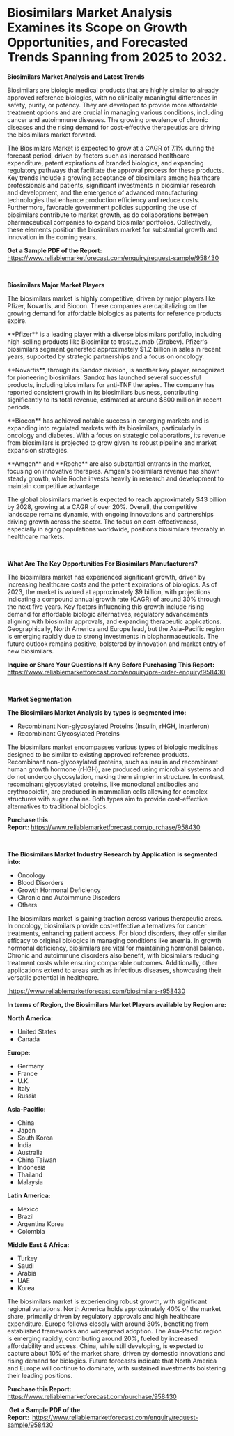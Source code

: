 <p><h1>Biosimilars Market Analysis Examines its Scope on Growth Opportunities, and Forecasted Trends Spanning from 2025 to 2032.</h1></p><p><strong>Biosimilars Market Analysis and Latest Trends</strong></p>
<p><p>Biosimilars are biologic medical products that are highly similar to already approved reference biologics, with no clinically meaningful differences in safety, purity, or potency. They are developed to provide more affordable treatment options and are crucial in managing various conditions, including cancer and autoimmune diseases. The growing prevalence of chronic diseases and the rising demand for cost-effective therapeutics are driving the biosimilars market forward.</p><p>The Biosimilars Market is expected to grow at a CAGR of 7.1% during the forecast period, driven by factors such as increased healthcare expenditure, patent expirations of branded biologics, and expanding regulatory pathways that facilitate the approval process for these products. Key trends include a growing acceptance of biosimilars among healthcare professionals and patients, significant investments in biosimilar research and development, and the emergence of advanced manufacturing technologies that enhance production efficiency and reduce costs. Furthermore, favorable government policies supporting the use of biosimilars contribute to market growth, as do collaborations between pharmaceutical companies to expand biosimilar portfolios. Collectively, these elements position the biosimilars market for substantial growth and innovation in the coming years.</p></p>
<p><strong>Get a Sample PDF of the Report:&nbsp;</strong> <a href="https://www.reliablemarketforecast.com/enquiry/request-sample/958430?utm_campaign=1899&utm_medium=2&utm_source=Github&utm_content=ia&utm_term=19042025&utm_id=biosimilars">https://www.reliablemarketforecast.com/enquiry/request-sample/958430</a></p>
<p>&nbsp;</p>
<p><strong>Biosimilars Major Market Players</strong></p>
<p><p>The biosimilars market is highly competitive, driven by major players like Pfizer, Novartis, and Biocon. These companies are capitalizing on the growing demand for affordable biologics as patents for reference products expire.</p><p>**Pfizer** is a leading player with a diverse biosimilars portfolio, including high-selling products like Biosimilar to trastuzumab (Zirabev). Pfizer's biosimilars segment generated approximately $1.2 billion in sales in recent years, supported by strategic partnerships and a focus on oncology.</p><p>**Novartis**, through its Sandoz division, is another key player, recognized for pioneering biosimilars. Sandoz has launched several successful products, including biosimilars for anti-TNF therapies. The company has reported consistent growth in its biosimilars business, contributing significantly to its total revenue, estimated at around $800 million in recent periods.</p><p>**Biocon** has achieved notable success in emerging markets and is expanding into regulated markets with its biosimilars, particularly in oncology and diabetes. With a focus on strategic collaborations, its revenue from biosimilars is projected to grow given its robust pipeline and market expansion strategies.</p><p>**Amgen** and **Roche** are also substantial entrants in the market, focusing on innovative therapies. Amgen's biosimilars revenue has shown steady growth, while Roche invests heavily in research and development to maintain competitive advantage.</p><p>The global biosimilars market is expected to reach approximately $43 billion by 2028, growing at a CAGR of over 20%. Overall, the competitive landscape remains dynamic, with ongoing innovations and partnerships driving growth across the sector. The focus on cost-effectiveness, especially in aging populations worldwide, positions biosimilars favorably in healthcare markets.</p></p>
<p>&nbsp;</p>
<p><strong>What Are The Key Opportunities For Biosimilars Manufacturers?</strong></p>
<p><p>The biosimilars market has experienced significant growth, driven by increasing healthcare costs and the patent expirations of biologics. As of 2023, the market is valued at approximately $9 billion, with projections indicating a compound annual growth rate (CAGR) of around 30% through the next five years. Key factors influencing this growth include rising demand for affordable biologic alternatives, regulatory advancements aligning with biosimilar approvals, and expanding therapeutic applications. Geographically, North America and Europe lead, but the Asia-Pacific region is emerging rapidly due to strong investments in biopharmaceuticals. The future outlook remains positive, bolstered by innovation and market entry of new biosimilars.</p></p>
<p><strong>Inquire or Share Your Questions If Any Before Purchasing This Report:</strong> <a href="https://www.reliablemarketforecast.com/enquiry/pre-order-enquiry/958430?utm_campaign=1899&utm_medium=2&utm_source=Github&utm_content=ia&utm_term=19042025&utm_id=biosimilars">https://www.reliablemarketforecast.com/enquiry/pre-order-enquiry/958430</a></p>
<p>&nbsp;</p>
<p><strong>Market Segmentation</strong></p>
<p><strong>The Biosimilars Market Analysis by types is segmented into:</strong></p>
<p><ul><li>Recombinant Non-glycosylated Proteins (Insulin, rHGH, Interferon)</li><li>Recombinant Glycosylated Proteins</li></ul></p>
<p><p>The biosimilars market encompasses various types of biologic medicines designed to be similar to existing approved reference products. Recombinant non-glycosylated proteins, such as insulin and recombinant human growth hormone (rHGH), are produced using microbial systems and do not undergo glycosylation, making them simpler in structure. In contrast, recombinant glycosylated proteins, like monoclonal antibodies and erythropoietin, are produced in mammalian cells allowing for complex structures with sugar chains. Both types aim to provide cost-effective alternatives to traditional biologics.</p></p>
<p><strong>Purchase this Report:&nbsp;</strong><a href="https://www.reliablemarketforecast.com/purchase/958430?utm_campaign=1899&utm_medium=2&utm_source=Github&utm_content=ia&utm_term=19042025&utm_id=biosimilars">https://www.reliablemarketforecast.com/purchase/958430</a></p>
<p>&nbsp;</p>
<p><strong>The Biosimilars Market Industry Research by Application is segmented into:</strong></p>
<p><ul><li>Oncology</li><li>Blood Disorders</li><li>Growth Hormonal Deficiency</li><li>Chronic and Autoimmune Disorders</li><li>Others</li></ul></p>
<p><p>The biosimilars market is gaining traction across various therapeutic areas. In oncology, biosimilars provide cost-effective alternatives for cancer treatments, enhancing patient access. For blood disorders, they offer similar efficacy to original biologics in managing conditions like anemia. In growth hormonal deficiency, biosimilars are vital for maintaining hormonal balance. Chronic and autoimmune disorders also benefit, with biosimilars reducing treatment costs while ensuring comparable outcomes. Additionally, other applications extend to areas such as infectious diseases, showcasing their versatile potential in healthcare.</p></p>
<p><a href="https://www.reliablemarketforecast.com/biosimilars-r958430?utm_campaign=1899&utm_medium=2&utm_source=Github&utm_content=ia&utm_term=19042025&utm_id=biosimilars">&nbsp;https://www.reliablemarketforecast.com/biosimilars-r958430</a></p>
<p><strong>In terms of Region, the Biosimilars Market Players available by Region are:</strong></p>
<p>
    <p> <strong> North America: </strong>
        <ul>
            <li>United States</li>
            <li>Canada</li>
        </ul>
        </p> 
    <p> <strong> Europe: </strong>
        <ul>
            <li>Germany</li>
            <li>France</li>
            <li>U.K.</li>
            <li>Italy</li>
            <li>Russia</li>
        </ul>
        </p> 
    <p> <strong> Asia-Pacific: </strong>
        <ul>
            <li>China</li>
            <li>Japan</li>
            <li>South Korea</li>
            <li>India</li>
            <li>Australia</li>
            <li>China Taiwan</li>
            <li>Indonesia</li>
            <li>Thailand</li>
            <li>Malaysia</li>
        </ul>
        </p> 
    <p> <strong> Latin America: </strong>
        <ul>
            <li>Mexico</li>
            <li>Brazil</li>
            <li>Argentina Korea</li>
            <li>Colombia</li>
        </ul>
        </p> 
    <p> <strong> Middle East & Africa: </strong>
        <ul>
            <li>Turkey</li>
            <li>Saudi</li>
            <li>Arabia</li>
            <li>UAE</li>
            <li>Korea</li>
        </ul>
    </p>
    </p>
<p><p>The biosimilars market is experiencing robust growth, with significant regional variations. North America holds approximately 40% of the market share, primarily driven by regulatory approvals and high healthcare expenditure. Europe follows closely with around 30%, benefiting from established frameworks and widespread adoption. The Asia-Pacific region is emerging rapidly, contributing around 20%, fueled by increased affordability and access. China, while still developing, is expected to capture about 10% of the market share, driven by domestic innovations and rising demand for biologics. Future forecasts indicate that North America and Europe will continue to dominate, with sustained investments bolstering their leading positions.</p></p>
<p><strong>Purchase this Report: </strong><a href="https://www.reliablemarketforecast.com/purchase/958430?utm_campaign=1899&utm_medium=2&utm_source=Github&utm_content=ia&utm_term=19042025&utm_id=biosimilars">https://www.reliablemarketforecast.com/purchase/958430</a></p>
<p>&nbsp;<strong>Get a Sample PDF of the Report:&nbsp;&nbsp;</strong><a href="https://www.reliablemarketforecast.com/enquiry/request-sample/958430?utm_campaign=1899&utm_medium=2&utm_source=Github&utm_content=ia&utm_term=19042025&utm_id=biosimilars">https://www.reliablemarketforecast.com/enquiry/request-sample/958430</a></p>
<p><strong></strong></p>
<p><p></p><p></p><p></p></p>